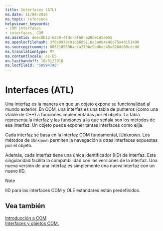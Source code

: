 ```yaml
---
title: Interfaces (ATL)
ms.date: 11/04/2016
ms.topic: reference
helpviewer_keywords:
- COM interfaces
- interfaces, COM
ms.assetid: de6c8b12-6230-4fdc-af66-a28b91d5ee55
ms.openlocfilehash: 3f6e8978c01d6689118a3a004c48e75a40151490
ms.sourcegitcommit: 6052185696adca270bc9bdbec45a626dd89cdcdd
ms.translationtype: MT
ms.contentlocale: es-ES
ms.lasthandoff: 10/31/2018
ms.locfileid: "50594745"
---
```

# <a name="interfaces-atl"></a>Interfaces (ATL)

Una interfaz es la manera en que un objeto expone su funcionalidad al mundo exterior. En COM, una interfaz es una tabla de punteros (como una vtable de C++) a funciones implementadas por el objeto. La tabla representa la interfaz y las funciones a la que señala son los métodos de esa interfaz. Un objeto puede exponer tantas interfaces como elija.

Cada interfaz se basa en la interfaz COM fundamental, [IUnknown](../atl/iunknown.md). Los métodos de `IUnknown` permiten la navegación a otras interfaces expuestas por el objeto.

Además, cada interfaz tiene una única identificador (IID) de interfaz. Esta singularidad facilita la compatibilidad con las versiones de la interfaz. Una nueva versión de una interfaz es simplemente una nueva interfaz con un nuevo IID.

> [!NOTE]
>  IID para las interfaces COM y OLE estándares están predefinidos.

## <a name="see-also"></a>Vea también

[Introducción a COM](../atl/introduction-to-com.md)<br/>
[Interfaces y objetos COM.](/windows/desktop/com/com-objects-and-interfaces)

